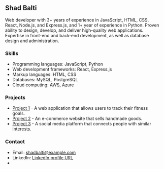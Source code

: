 ## Shad Balti

Web developer with 3+ years of experience in JavaScript, HTML, CSS, React, Node.js, and Express.js, and 1+ year of experience in Python. Proven ability to design, develop, and deliver high-quality web applications. Expertise in front-end and back-end development, as well as database design and administration.

### Skills

* Programming languages: JavaScript, Python
* Web development frameworks: React, Express.js
* Markup languages: HTML, CSS 
* Databases: MySQL, PostgreSQL
* Cloud computing: AWS, Azure

### Projects

* [Project 1](https://github.com/ShadBalti/project-1) - A web application that allows users to track their fitness goals.
* [Project 2](https://github.com/ShadBalti/project-2) - An e-commerce website that sells handmade goods.
* [Project 3](https://github.com/ShadBalti/project-3) - A social media platform that connects people with similar interests.

### Contact

* Email: shadbalti@example.com
* LinkedIn: [LinkedIn profile URL](https://www.linkedin.com/in/shadbalti/)
* 

